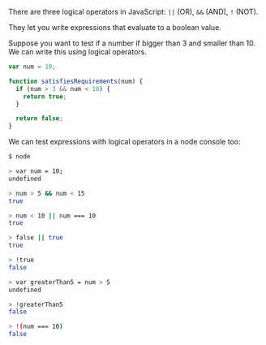 There are three logical operators in JavaScript: `||` (OR), `&&` (AND), `!` (NOT).

They let you write expressions that evaluate to a boolean value.

Suppose you want to test if a number if bigger than 3 and smaller than 10. We can write this using logical operators.

```js
var num = 10;

function satisfiesRequirements(num) {
  if (num > 3 && num < 10) {
    return true;
  }

  return false;
}
```

We can test expressions with logical operators in a node console too:

```sh
$ node

> var num = 10;
undefined

> num > 5 && num < 15
true

> num < 10 || num === 10
true

> false || true
true

> !true
false

> var greaterThan5 = num > 5
undefined

> !greaterThan5
false

> !(num === 10)
false
```
